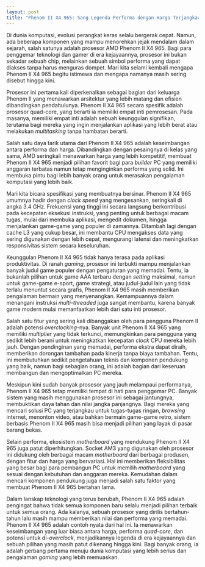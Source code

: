 ```yaml
---
layout: post
title: "Phenom II X4 965: Sang Legenda Performa dengan Harga Terjangkau"
---
```


Di dunia komputasi, evolusi perangkat keras selalu bergerak cepat. Namun, ada beberapa komponen yang mampu menorehkan jejak mendalam dalam sejarah, salah satunya adalah prosesor AMD Phenom II X4 965. Bagi para penggemar teknologi dan gamer di era kejayaannya, prosesor ini bukan sekadar sebuah chip, melainkan sebuah simbol performa yang dapat diakses tanpa harus menguras dompet. Mari kita selami kembali mengapa Phenom II X4 965 begitu istimewa dan mengapa namanya masih sering disebut hingga kini.

Prosesor ini pertama kali diperkenalkan sebagai bagian dari keluarga Phenom II yang menawarkan arsitektur yang lebih matang dan efisien dibandingkan pendahulunya. Phenom II X4 965 secara spesifik adalah prosesor quad-core, yang berarti ia memiliki empat inti pemrosesan. Pada masanya, memiliki empat inti adalah sebuah keunggulan signifikan, terutama bagi mereka yang ingin menjalankan aplikasi yang lebih berat atau melakukan *multitasking* tanpa hambatan berarti.

Salah satu daya tarik utama dari Phenom II X4 965 adalah keseimbangan antara performa dan harga. Dibandingkan dengan pesaingnya di kelas yang sama, AMD seringkali menawarkan harga yang lebih kompetitif, membuat Phenom II X4 965 menjadi pilihan favorit bagi para *builder* PC yang memiliki anggaran terbatas namun tetap menginginkan performa yang solid. Ini membuka pintu bagi lebih banyak orang untuk merasakan pengalaman komputasi yang lebih baik.

Mari kita bicara spesifikasi yang membuatnya bersinar. Phenom II X4 965 umumnya hadir dengan *clock speed* yang mengesankan, seringkali di angka 3.4 GHz. Frekuensi yang tinggi ini secara langsung berkontribusi pada kecepatan eksekusi instruksi, yang penting untuk berbagai macam tugas, mulai dari membuka aplikasi, mengedit dokumen, hingga menjalankan game-game yang populer di zamannya. Ditambah lagi dengan cache L3 yang cukup besar, ini membantu CPU mengakses data yang sering digunakan dengan lebih cepat, mengurangi latensi dan meningkatkan responsivitas sistem secara keseluruhan.

Keunggulan Phenom II X4 965 tidak hanya terasa pada aplikasi produktivitas. Di ranah *gaming*, prosesor ini terbukti mampu menjalankan banyak judul game populer dengan pengaturan yang memadai. Tentu, ia bukanlah pilihan untuk game AAA terbaru dengan *setting* maksimal, namun untuk game-game e-sport, game strategi, atau judul-judul lain yang tidak terlalu menuntut secara grafis, Phenom II X4 965 masih memberikan pengalaman bermain yang menyenangkan. Kemampuannya dalam menangani instruksi *multi-threaded* juga sangat membantu, karena banyak game modern mulai memanfaatkan lebih dari satu inti prosesor.

Salah satu fitur yang sering kali dibanggakan oleh para pengguna Phenom II adalah potensi *overclocking*-nya. Banyak unit Phenom II X4 965 yang memiliki *multiplier* yang tidak terkunci, memungkinkan para pengguna yang sedikit lebih berani untuk meningkatkan kecepatan *clock* CPU mereka lebih jauh. Dengan pendinginan yang memadai, performa ekstra dapat diraih, memberikan dorongan tambahan pada kinerja tanpa biaya tambahan. Tentu, ini membutuhkan sedikit pengetahuan teknis dan komponen pendukung yang baik, namun bagi sebagian orang, ini adalah bagian dari keseruan membangun dan mengoptimalkan PC mereka.

Meskipun kini sudah banyak prosesor yang jauh melampaui performanya, Phenom II X4 965 tetap memiliki tempat di hati para penggemar PC. Banyak sistem yang masih menggunakan prosesor ini sebagai jantungnya, membuktikan daya tahan dan nilai jangka panjangnya. Bagi mereka yang mencari solusi PC yang terjangkau untuk tugas-tugas ringan, *browsing* internet, menonton video, atau bahkan bermain game-game retro, sistem berbasis Phenom II X4 965 masih bisa menjadi pilihan yang layak di pasar barang bekas.

Selain performa, ekosistem *motherboard* yang mendukung Phenom II X4 965 juga patut diperhitungkan. Socket AM3 yang digunakan oleh prosesor ini didukung oleh berbagai macam *motherboard* dari berbagai produsen, dengan fitur dan harga yang bervariasi. Hal ini memberikan fleksibilitas yang besar bagi para pembangun PC untuk memilih *motherboard* yang sesuai dengan kebutuhan dan anggaran mereka. Kemudahan dalam mencari komponen pendukung juga menjadi salah satu faktor yang membuat Phenom II X4 965 bertahan lama.

Dalam lanskap teknologi yang terus berubah, Phenom II X4 965 adalah pengingat bahwa tidak semua komponen baru selalu menjadi pilihan terbaik untuk semua orang. Ada kalanya, sebuah prosesor yang dirilis bertahun-tahun lalu masih mampu memberikan nilai dan performa yang memadai. Phenom II X4 965 adalah contoh nyata dari hal ini. Ia menawarkan keseimbangan yang luar biasa antara harga, performa *quad-core*, dan potensi untuk di-*overclock*, menjadikannya legenda di era kejayaannya dan sebuah pilihan yang masih patut dikenang hingga kini. Bagi banyak orang, ia adalah gerbang pertama menuju dunia komputasi yang lebih serius dan pengalaman *gaming* yang lebih memuaskan.
